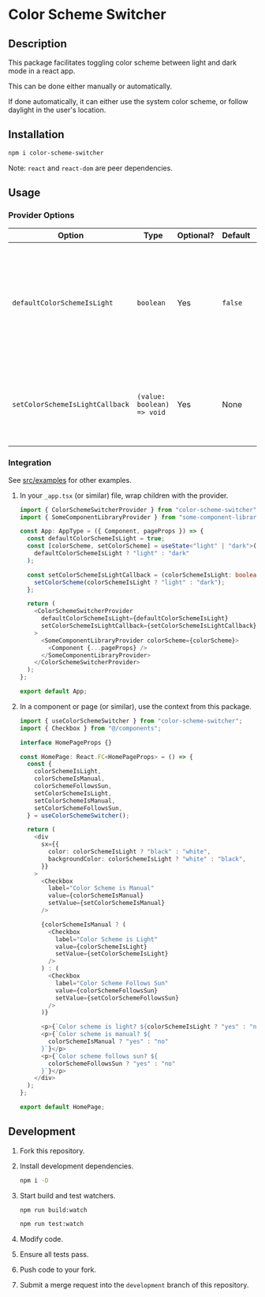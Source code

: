# Color Scheme Switcher

## Description

This package facilitates toggling color scheme between light and dark mode in a
react app.

This can be done either manually or automatically.

If done automatically, it can either use the system color scheme, or follow
daylight in the user's location.

## Installation

```bash
npm i color-scheme-switcher
```

Note: `react` and `react-dom` are peer dependencies.

## Usage

### Provider Options

| Option                          | Type                       | Optional? | Default | Description                                                                                             |
| ------------------------------- | -------------------------- | --------- | ------- | ------------------------------------------------------------------------------------------------------- |
| `defaultColorSchemeIsLight`     | `boolean`                  | Yes       | `false` | This sets whether the default color scheme is light mode or dark mode before the page has fully loaded. |
| `setColorSchemeIsLightCallback` | `(value: boolean) => void` | Yes       | None    | This is a function which will be run whenever the color scheme changes.                                 |

### Integration

See [src/examples](src/examples) for other examples.

1. In your `_app.tsx` (or similar) file, wrap children with the provider.

   ```typescript [src/pages/_app.tsx]
   import { ColorSchemeSwitcherProvider } from "color-scheme-switcher";
   import { SomeComponentLibraryProvider } from "some-component-library";

   const App: AppType = ({ Component, pageProps }) => {
     const defaultColorSchemeIsLight = true;
     const [colorScheme, setColorScheme] = useState<"light" | "dark">(
       defaultColorSchemeIsLight ? "light" : "dark"
     );

     const setColorSchemeIsLightCallback = (colorSchemeIsLight: boolean) => {
       setColorScheme(colorSchemeIsLight ? "light" : "dark");
     };

     return (
       <ColorSchemeSwitcherProvider
         defaultColorSchemeIsLight={defaultColorSchemeIsLight}
         setColorSchemeIsLightCallback={setColorSchemeIsLightCallback}
       >
         <SomeComponentLibraryProvider colorScheme={colorScheme}>
           <Component {...pageProps} />
         </SomeComponentLibraryProvider>
       </ColorSchemeSwitcherProvider>
     );
   };

   export default App;
   ```

2. In a component or page (or similar), use the context from this package.

   ```typescript [src/pages/index.tsx]
   import { useColorSchemeSwitcher } from "color-scheme-switcher";
   import { Checkbox } from "@/components";

   interface HomePageProps {}

   const HomePage: React.FC<HomePageProps> = () => {
     const {
       colorSchemeIsLight,
       colorSchemeIsManual,
       colorSchemeFollowsSun,
       setColorSchemeIsLight,
       setColorSchemeIsManual,
       setColorSchemeFollowsSun,
     } = useColorSchemeSwitcher();

     return (
       <div
         sx={{
           color: colorSchemeIsLight ? "black" : "white",
           backgroundColor: colorSchemeIsLight ? "white" : "black",
         }}
       >
         <Checkbox
           label="Color Scheme is Manual"
           value={colorSchemeIsManual}
           setValue={setColorSchemeIsManual}
         />

         {colorSchemeIsManual ? (
           <Checkbox
             label="Color Scheme is Light"
             value={colorSchemeIsLight}
             setValue={setColorSchemeIsLight}
           />
         ) : (
           <Checkbox
             label="Color Scheme Follows Sun"
             value={colorSchemeFollowsSun}
             setValue={setColorSchemeFollowsSun}
           />
         )}

         <p>{`Color scheme is light? ${colorSchemeIsLight ? "yes" : "no"}`}</p>
         <p>{`Color scheme is manual? ${
           colorSchemeIsManual ? "yes" : "no"
         }`}</p>
         <p>{`Color scheme follows sun? ${
           colorSchemeFollowsSun ? "yes" : "no"
         }`}</p>
       </div>
     );
   };

   export default HomePage;
   ```

## Development

1. Fork this repository.

2. Install development dependencies.

   ```bash
   npm i -D
   ```

3. Start build and test watchers.

   ```bash
   npm run build:watch
   ```

   ```bash
   npm run test:watch
   ```

4. Modify code.

5. Ensure all tests pass.

6. Push code to your fork.

7. Submit a merge request into the `development` branch of this repository.
